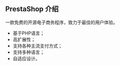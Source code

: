 PrestaShop 介绍
--------

一款免费的开源电子商务程序，致力于最佳的用户体验。

* 基于PHP语言；
* 高扩展性；
* 支持各种主流支付方式；
* 支持多种语言；
* 自适应设计。
